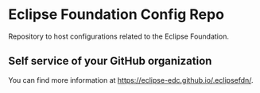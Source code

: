 # Eclipse Foundation Config Repo

Repository to host configurations related to the Eclipse Foundation.

## Self service of your GitHub organization

You can find more information at <https://eclipse-edc.github.io/.eclipsefdn/>.

